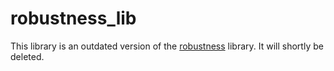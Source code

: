 # robustness_lib

This library is an outdated version of the [robustness](https://github.com/MadryLab/robustness) library. It will shortly be deleted.
